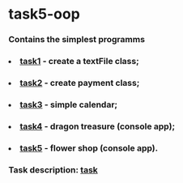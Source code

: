 # task5-oop
### Contains the simplest programms
### <ul> 
### <li> [task1](https://github.com/OlgaDorohova/task5-oop/tree/main/src/my/home/programming5/task1) - create a textFile class;
### <li> [task2](https://github.com/OlgaDorohova/task5-oop/tree/main/src/my/home/programming5/task2) - create payment class;
### <li> [task3](https://github.com/OlgaDorohova/task5-oop/tree/main/src/my/home/programming5/task3) - simple calendar;
### <li> [task4](https://github.com/OlgaDorohova/task5-oop/tree/main/src/my/home/programming5/task4) - dragon treasure (console app);
### <li> [task5](https://github.com/OlgaDorohova/task5-oop/tree/main/src/my/home/programming5/task5) - flower shop (console app).
### </ul>

 ### Task description: [task](https://github.com/OlgaDorohova/task5-oop/blob/main/Practice_5.pdf)
